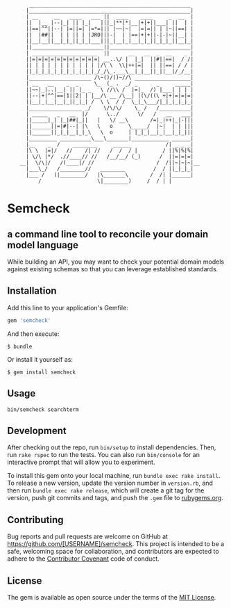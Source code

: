            ____________________________________________________
          |____________________________________________________|
          | __     __   ____   ___ ||  ____    ____     _  __  |
          ||  |__ |--|_| || |_|   |||_|**|*|__|+|+||___| ||  | |
          ||==|^^||--| |=||=| |=*=||| |~~|~|  |=|=|| | |~||==| |
          ||  |##||  | | || | |JRO|||-|  | |==|+|+||-|-|~||__| |
          ||__|__||__|_|_||_|_|___|||_|__|_|__|_|_||_|_|_||__|_|
          ||_______________________||__________________________|
          | _____________________  ||      __   __  _  __    _ |
          ||=|=|=|=|=|=|=|=|=|=|=| __..\/ |  |_|  ||#||==|  / /|
          || | | | | | | | | | | |/\ \  \\|++|=|  || ||==| / / |
          ||_|_|_|_|_|_|_|_|_|_|_/_/\_.___\__|_|__||_||__|/_/__|
          |____________________ /\~()/()~//\ __________________|
          | __   __    _  _     \_  (_ .  _/ _      _     _____|
          ||~~|_|..|__| || |_ _   \ //\\ /  |=|_  /) |___| | | |
          ||--|+|^^|==|1||2| | |__/\ __ /\__| |(\/((\ +|+|=|=|=|
          ||__|_|__|__|_||_|_| /  \ \  / /  \_|_\___/|_|_|_|_|_|
          |_________________ _/    \/\/\/    \_ /   /__________|
          | _____   _   __  |/      \../      \/   /   __   ___|
          ||_____|_| |_|##|_||   |   \/ __\       /=|_|++|_|-|||
          ||______||=|#|--| |\   \   o     \_____/  |~|  | | |||
          ||______||_|_|__|_|_\   \  o     | |_|_|__|_|__|_|_|||
          |_________ __________\___\_______|____________ ______|
          |__    _  /    ________     ______           /| _ _ _|
          |\ \  |=|/   //    /| //   /  /  / |        / ||%|%|%|
          | \/\ |*/  .//____// //   /__/__/ (_)      /  ||=|=|=|
        __|  \/\|/   /(____|/ //                    /  /||~|~|~|__
          |___\_/   /________//   ________         /  / ||_|_|_|
          |___ /   (|________/   |\_______\       /  /| |______|
              /                  \|________)     /  / | |

# Semcheck
## a command line tool to reconcile your domain model language
While building an API, you may want to check your potential domain models against existing schemas so that you can leverage established standards.

## Installation

Add this line to your application's Gemfile:

```ruby
gem 'semcheck'
```

And then execute:

    $ bundle

Or install it yourself as:

    $ gem install semcheck

## Usage

    bin/semcheck searchterm

## Development

After checking out the repo, run `bin/setup` to install dependencies. Then, run `rake rspec` to run the tests. You can also run `bin/console` for an interactive prompt that will allow you to experiment.

To install this gem onto your local machine, run `bundle exec rake install`. To release a new version, update the version number in `version.rb`, and then run `bundle exec rake release`, which will create a git tag for the version, push git commits and tags, and push the `.gem` file to [rubygems.org](https://rubygems.org).

## Contributing
Bug reports and pull requests are welcome on GitHub at https://github.com/[USERNAME]/semcheck. This project is intended to be a safe, welcoming space for collaboration, and contributors are expected to adhere to the [Contributor Covenant](contributor-covenant.org) code of conduct.


## License

The gem is available as open source under the terms of the [MIT License](http://opensource.org/licenses/MIT).

